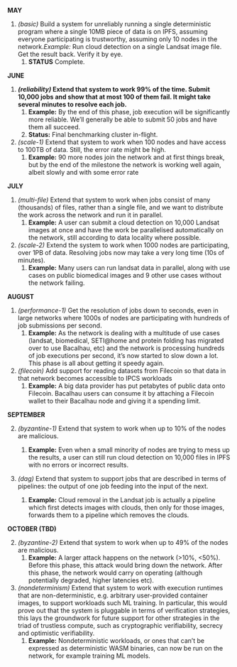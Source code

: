 **MAY**

1. *(basic)* Build a system for unreliably running a single deterministic program where a single 10MB piece of data is on IPFS, assuming everyone participating is trustworthy, assuming only 10 nodes in the network.*Example:* Run cloud detection on a single Landsat image file. Get the result back. Verify it by eye.
    1. **STATUS** Complete.


**JUNE**

1. ***(reliability)* Extend that system to work 99% of the time. Submit 10,000 jobs and show that at most 100 of them fail. It might take several minutes to resolve each job.**
    1. **Example:** By the end of this phase, job execution will be significantly more reliable. We’ll generally be able to submit 50 jobs and have them all succeed.
    2. **Status:** Final benchmarking cluster in-flight.
2. *(scale-1)* Extend that system to work when 100 nodes and have access to 100TB of data. Still, the error rate might be high.
    1. **Example:** 90 more nodes join the network and at first things break, but by the end of the milestone the network is working well again, albeit slowly and with some error rate

**JULY**

1. *(multi-file)* Extend that system to work when jobs consist of many (thousands) of files, rather than a single file, and we want to distribute the work across the network and run it in parallel.
    1. **Example:** A user can submit a cloud detection on 10,000 Landsat images at once and have the work be parallelised automatically on the network, still according to data locality where possible.
2. *(scale-2)* Extend the system to work when 1000 nodes are participating, over 1PB of data. Resolving jobs now may take a very long time (10s of minutes).
    1. **Example:** Many users can run landsat data in parallel, along with use cases on public biomedical images and 9 other use cases without the network failing.

**AUGUST**

1. *(performance-1)* Get the resolution of jobs down to seconds, even in large networks where 1000s of nodes are participating with hundreds of job submissions per second.
    1. **Example:** As the network is dealing with a multitude of use cases (landsat, biomedical, SETI@home and protein folding has migrated over to use Bacalhau, etc) and the network is processing hundreds of job executions per second, it’s now started to slow down a lot. This phase is all about getting it speedy again.
2. *(filecoin)* Add support for reading datasets from Filecoin so that data in that network becomes accessible to IPCS workloads
    1. **Example:** A big data provider has put petabytes of public data onto Filecoin. Bacalhau users can consume it by attaching a Filecoin wallet to their Bacalhau node and giving it a spending limit.

**SEPTEMBER**

2. *(byzantine-1)* Extend that system to work when up to 10% of the nodes are malicious.
    1. **Example:** Even when a small minority of nodes are trying to mess up the results, a user can still run cloud detection on 10,000 files in IPFS with no errors or incorrect results.

1. *(dag)* Extend that system to support jobs that are described in terms of pipelines: the output of one job feeding into the input of the next.
    1. **Example:** Cloud removal in the Landsat job is actually a pipeline which first detects images with clouds, then only for those images, forwards them to a pipeline which removes the clouds.

**OCTOBER (TBD)**

2. *(byzantine-2)* Extend that system to work when up to 49% of the nodes are malicious.
    1. **Example:** A larger attack happens on the network (>10%, <50%). Before this phase, this attack would bring down the network. After this phase, the network would carry on operating (although potentially degraded, higher latencies etc).
1. *(nondeterminism)* Extend that system to work with execution runtimes that are non-deterministic, e.g. arbitrary user-provided container images, to support workloads such ML training. In particular, this would prove out that the system is pluggable in terms of verification strategies, this lays the groundwork for future support for other strategies in the triad of trustless compute, such as cryptographic verifiability, secrecy and optimistic verifiability.
    1. **Example:** Nondeterministic workloads, or ones that can’t be expressed as deterministic WASM binaries, can now be run on the network, for example training ML models.
